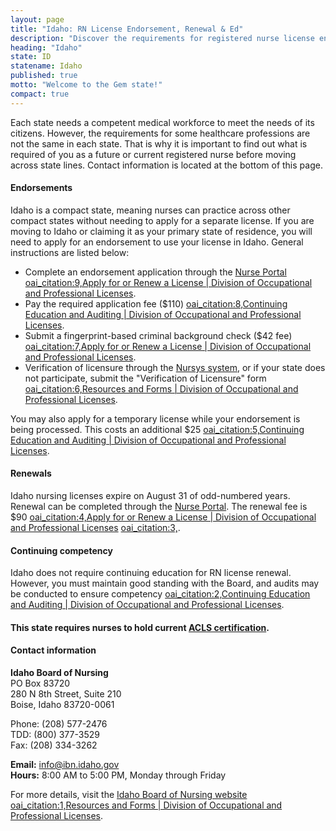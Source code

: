 ```yaml
---
layout: page
title: "Idaho: RN License Endorsement, Renewal & Ed"
description: "Discover the requirements for registered nurse license endorsement, renewal, and continuing education in Idaho. Keep your nursing career on track."
heading: "Idaho"
state: ID
statename: Idaho
published: true
motto: "Welcome to the Gem state!"
compact: true
---
```


Each state needs a competent medical workforce to meet the needs of its citizens. However, the requirements for some healthcare professions are not the same in each state. That is why it is important to find out what is required of you as a future or current registered nurse before moving across state lines. Contact information is located at the bottom of this page.

#### **Endorsements**

Idaho is a compact state, meaning nurses can practice across other compact states without needing to apply for a separate license. If you are moving to Idaho or claiming it as your primary state of residence, you will need to apply for an endorsement to use your license in Idaho. General instructions are listed below:

- Complete an endorsement application through the [Nurse Portal](https://ibn.boardsofnursing.org) [oai_citation:9,Apply for or Renew a License | Division of Occupational and Professional Licenses](https://dopl.idaho.gov/bon/bon-licensing-del/).
- Pay the required application fee ($110) [oai_citation:8,Continuing Education and Auditing | Division of Occupational and Professional Licenses](https://dopl.idaho.gov/cou/cou-ce-and-audit/).
- Submit a fingerprint-based criminal background check ($42 fee) [oai_citation:7,Apply for or Renew a License | Division of Occupational and Professional Licenses](https://dopl.idaho.gov/bon/bon-licensing-del/).
- Verification of licensure through the [Nursys system](https://www.nursys.com/), or if your state does not participate, submit the "Verification of Licensure" form [oai_citation:6,Resources and Forms | Division of Occupational and Professional Licenses](https://dopl.idaho.gov/bon/bon-resources/).

You may also apply for a temporary license while your endorsement is being processed. This costs an additional $25 [oai_citation:5,Continuing Education and Auditing | Division of Occupational and Professional Licenses](https://dopl.idaho.gov/cou/cou-ce-and-audit/).

#### **Renewals**

Idaho nursing licenses expire on August 31 of odd-numbered years. Renewal can be completed through the [Nurse Portal](https://ibn.boardsofnursing.org). The renewal fee is $90 [oai_citation:4,Apply for or Renew a License | Division of Occupational and Professional Licenses](https://dopl.idaho.gov/bon/bon-licensing-del/) [oai_citation:3,](https://dopl.idaho.gov/wp-content/uploads/2022/08/Nursing-Clean-Copy-9.1.22.pdf).

#### **Continuing competency**

Idaho does not require continuing education for RN license renewal. However, you must maintain good standing with the Board, and audits may be conducted to ensure competency [oai_citation:2,Continuing Education and Auditing | Division of Occupational and Professional Licenses](https://dopl.idaho.gov/cou/cou-ce-and-audit/).

#### **This state requires nurses to hold current [ACLS certification](https://www.acls.net/idaho-acls-pals-bls).**

#### **Contact information**

**Idaho Board of Nursing**  
PO Box 83720  
280 N 8th Street, Suite 210  
Boise, Idaho 83720-0061

Phone: (208) 577-2476  
TDD: (800) 377-3529  
Fax: (208) 334-3262

**Email:** <info@ibn.idaho.gov>  
**Hours:** 8:00 AM to 5:00 PM, Monday through Friday

For more details, visit the [Idaho Board of Nursing website](https://dopl.idaho.gov/bon) [oai_citation:1,Resources and Forms | Division of Occupational and Professional Licenses](https://dopl.idaho.gov/bon/bon-resources/).